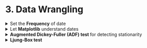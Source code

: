 # 3. Data Wrangling

<div style='width:1000px;margin:auto'>
<details><summary>Set the <b>Frequency</b> of date</summary>
<pre><code>df_example = df_example.asfreq(freq='1D')</code></pre>
</details>

<details><summary>Let <b>Matplotlib</b> understand dates</summary>
<pre><code>from pandas.plotting import register_matplotlib_converters
register_matplotlib_converters()
</code></pre>
</details>

<details><summary><b>Augmented Dickey-Fuller (ADF) test </b>for detecting stationarity</summary>
<a href="./3_Data_Wragling/Chapter_2_Augmented_Dickey_Fuller_Test.html">notebook</a>
</details>

<details><summary><b>Ljung-Box test</b></summary>
A quick way to verify whether the first-order differencing has stationarized a time series is
to plot the ACF function and run the Ljung-Box test for the differenced series.
<a href="./3_Data_Wragling/Chapter_2_First_Order_Differencing.html">notebook</a>
</details>
</div>
